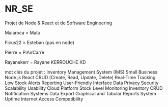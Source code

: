 # NR_SE
Projet de Node &amp; React et de Software Engineering 

Maiaroca = Maïa

Ficus22 = Esteban (pas en node)

Pierre = PiAirCarre

Rayanekerr = Rayane KERROUCHE XD

mot clés du projet : 
Inventory Management System (IMS)
Small Business
Node.js
React
CRUD (Create, Read, Update, Delete)
Real-Time Tracking
Low Stock Alerts
Reporting
User-Friendly Interface
Data Privacy
Security
Scalability
Usability
Cloud Platform
Stock Level Monitoring
Inventory CRUD
Notification Systems
Data Export
Graphical and Tabular Reports
System Uptime
Internet Access
Compatibility
